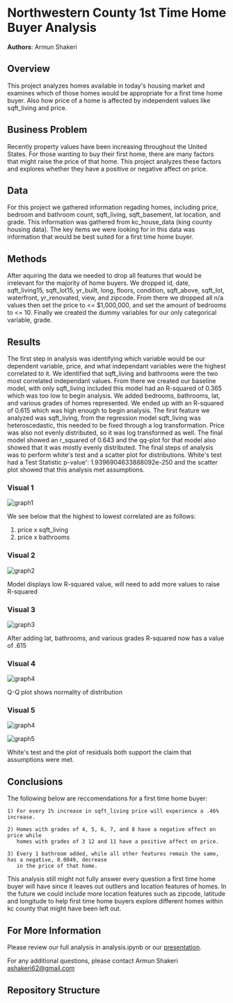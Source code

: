 # Northwestern County 1st Time Home Buyer Analysis

**Authors**: Armun Shakeri

## Overview

This project analyzes homes available in today's housing market and examines which of those homes would be appropriate for a first time home buyer. Also how price of a home is affected by independent values like sqft_living and price.

## Business Problem

Recently property values have been increasing throughout the United States. For those wanting to buy their first home, there are many factors that might raise the price of that home. This project analyzes these factors and explores whether they have a positive or negative affect on price.

## Data

For this project we gathered information regading homes, including price, bedroom and bathroom count, sqft_living, sqft_basement, lat location, and grade. This information was gathered from kc_house_data (king county housing data). The key items we were looking for in this data was information that would be best suited for a first time home buyer.

## Methods

After aquiring the data we needed to drop all features that would be irrelevant for the majority of home buyers. We dropped id, date, sqft_living15, sqft_lot15, yr_built, long, floors, condition, sqft_above, sqft_lot, waterfront, yr_renovated, view, and zipcode. From there we dropped all n/a values then set the price to <= $1,000,000, and set the amount of bedrooms to <= 10. Finally we created the dummy variables for our only categorical variable, grade. 

## Results

The first step in analysis was identifying which variable would be our dependent variable, price, and what independant variables were the highest correlated to it. We identified that sqft_living and bathrooms were the two most correlated independant values. From there we created our baseline model, with only sqft_living included this model had an R-squared of 0.365 which was too low to begin analysis. We added bedrooms, bathrooms, lat, and various grades of homes represented. We ended up with an R-squared of 0.615 which was high enough to begin analysis. The first feature we analyzed was sqft_living, from the regression model sqft_living was heteroscedastic, this needed to be fixed through a log transformation. Price was also not evenly distributed, so it was log transformed as well. The final model showed an r_squared of 0.643 and the qq-plot for that model also showed that it was mostly evenly distributed. The final steps of analysis was to perform white's test and a scatter plot for distributions. White's test had a Test Statistic p-value': 1.9396904633888092e-250 and the scatter plot showed that this analysis met assumptions. 


### Visual 1

![graph1](./images/Heatmap.png)

We see below that the highest to lowest correlated are as follows:
1) price x sqft_living
2) price x bathrooms

### Visual 2

![graph2](./images/BaselineModel.png)

Model displays low R-squared value, will need to add more values to raise R-squared

### Visual 3

![graph3](./images/FinalModel.png)

After adding lat, bathrooms, and various grades R-squared now has a value of .615

### Visual 4

![graph4](./images/qqplot.png)

Q-Q plot shows normality of distribution

### Visual 5

![graph4](./images/WhitesTest.png)

![graph5](./images/Residuals.png)

White's test and the plot of residuals both support the claim that assumptions were met. 


## Conclusions

The following below are reccomendations for a first time home buyer: 
    
    1) For every 1% increase in sqft_living price will experience a .46% increase. 
    
    2) Homes with grades of 4, 5, 6, 7, and 8 have a negative affect on price while 
       homes with grades of 3 12 and 11 have a positive affect on price. 

    3) Every 1 bathroom added, while all other features remain the same, has a negative, 0.0049, decrease 
       in the price of that home. 

This analysis still might not fully answer every question a first time home buyer will have since it leaves
out outliers and location features of homes. In the future we could include more location features such as 
zipcode, latitude and longitude to help first time home buyers explore different homes within kc county 
that might have been left out. 


## For More Information

Please review our full analysis in analysis.ipynb or our [presentation](./DS_Project_Presentation.pdf).

For any additional questions, please contact Armun Shakeri ashakeri62@gmail.com 

## Repository Structure